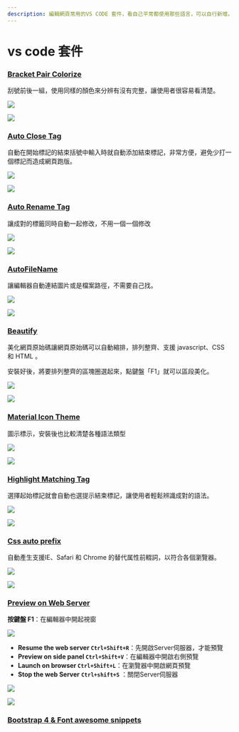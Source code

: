 ```yaml
---
description: 編輯網頁常用的VS CODE 套件，看自己平常都使用那些語言，可以自行新增。
---
```


# vs code 套件

### [Bracket Pair Colorize](https://marketplace.visualstudio.com/items?itemName=CoenraadS.bracket-pair-colorizer)

刮號前後一組，使用同樣的顏色來分辨有沒有完整，讓使用者很容易看清楚。

![](../../.gitbook/assets/image%20%2829%29.png)

![](../../.gitbook/assets/image%20%28100%29.png)

### [Auto Close Tag](https://marketplace.visualstudio.com/items?itemName=formulahendry.auto-close-tag)

自動在開始標記的結束括號中輸入時就自動添加結束標記，非常方便，避免少打一個標記而造成網頁跑版。

![](../../.gitbook/assets/image%20%2823%29.png)

![](../../.gitbook/assets/p2.gif)

### [Auto Rename Tag](https://marketplace.visualstudio.com/items?itemName=formulahendry.auto-rename-tag)

讓成對的標籤同時自動一起修改，不用一個一個修改

![](../../.gitbook/assets/image%20%2814%29.png)

![](../../.gitbook/assets/p5%20%281%29.gif)

### [AutoFileName](https://marketplace.visualstudio.com/items?itemName=JerryHong.autofilename)

讓編輯器自動連結圖片或是檔案路徑，不需要自己找。

![](../../.gitbook/assets/image%20%2836%29.png)

![](../../.gitbook/assets/p6.gif)

### [Beautify](https://marketplace.visualstudio.com/items?itemName=HookyQR.beautify)

美化網頁原始碼讓網頁原始碼可以自動縮排，排列整齊、支援 javascript、CSS 和 HTML 。

安裝好後，將要排列整齊的區塊圈選起來，點鍵盤「F1」就可以區段美化。

![](../../.gitbook/assets/image%20%2834%29.png)

![](../../.gitbook/assets/p1.gif)

### [Material Icon Theme](https://marketplace.visualstudio.com/items?itemName=PKief.material-icon-theme)

圖示標示，安裝後也比較清楚各種語法類型

![](../../.gitbook/assets/image%20%2817%29.png)

![](../../.gitbook/assets/foldericons.png)

### [Highlight Matching Tag](https://marketplace.visualstudio.com/items?itemName=vincaslt.highlight-matching-tag#review-details)

選擇起始標記就會自動也選提示結束標記，讓使用者輕鬆辨識成對的語法。

![](../../.gitbook/assets/image%20%28107%29.png)

![](../../.gitbook/assets/p3.gif)

### [Css auto prefix](https://marketplace.visualstudio.com/items?itemName=sporiley.css-auto-prefix)

自動產生支援IE、Safari 和 Chrome 的替代属性前輟詞，以符合各個瀏覽器。

![](../../.gitbook/assets/image%20%287%29.png)

![](../../.gitbook/assets/p4.gif)

### [Preview on Web Server](https://marketplace.visualstudio.com/items?itemName=yuichinukiyama.vscode-preview-server)

**按鍵盤 F1**：在編輯器中開起視窗

![](../../.gitbook/assets/image%20%2832%29.png)

* **Resume the web server  `Ctrl+Shift+R`**：先開啟Server伺服器，才能預覽
* **Preview on side panel   `Ctrl+Shift+V`**：在編輯器中開啟右側預覽
* **Launch on browser   `Ctrl+Shift+L`**：在瀏覽器中開啟網頁預覽
* **Stop the web Server**   **`Ctrl+shift+S`**  ：關閉Server伺服器

![](../../.gitbook/assets/image%20%2830%29.png)

![](../../.gitbook/assets/p7.gif)

### [Bootstrap 4 & Font awesome snippets](https://marketplace.visualstudio.com/items?itemName=thekalinga.bootstrap4-vscode)


